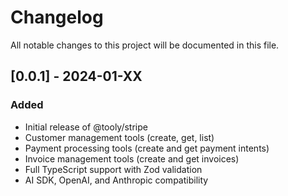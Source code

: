 # Changelog

All notable changes to this project will be documented in this file.

## [0.0.1] - 2024-01-XX

### Added

- Initial release of @tooly/stripe
- Customer management tools (create, get, list)
- Payment processing tools (create and get payment intents)
- Invoice management tools (create and get invoices)
- Full TypeScript support with Zod validation
- AI SDK, OpenAI, and Anthropic compatibility

